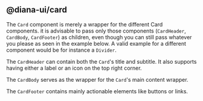 ## @diana-ui/card

The `Card` component is merely a wrapper for the different Card components.
it is advisable to pass only those components (`CardHeader`, `CardBody`, `CardFooter`) as children, even though
you can still pass whatever you please as seen in the example below.
A valid example for a different component would be for instance a `Divider`.

The `CardHeader` can contain both the `Card`'s title and subtitle.
It also supports having either a label or an icon on the top right corner.

The `CardBody` serves as the wrapper for the `Card`'s main content wrapper.

The `CardFooter` contains mainly actionable elements like buttons or links.
